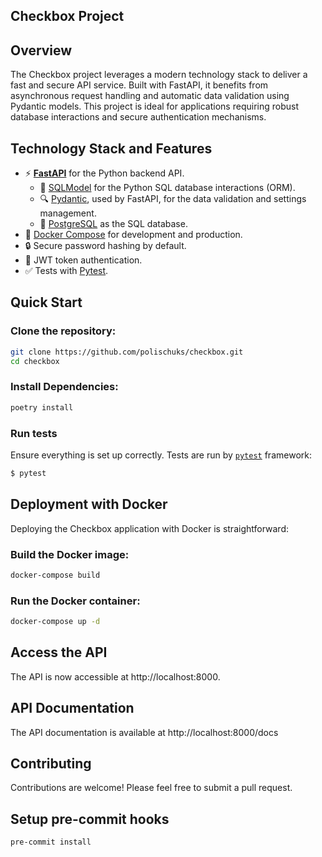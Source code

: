 ## Checkbox Project
## Overview
The Checkbox project leverages a modern technology stack to deliver a fast and secure API service. Built with FastAPI, it benefits from asynchronous request handling and automatic data validation using Pydantic models. This project is ideal for applications requiring robust database interactions and secure authentication mechanisms.

## Technology Stack and Features

- ⚡ [**FastAPI**](https://fastapi.tiangolo.com) for the Python backend API.
    - 🧰 [SQLModel](https://sqlmodel.tiangolo.com) for the Python SQL database interactions (ORM).
    - 🔍 [Pydantic](https://docs.pydantic.dev), used by FastAPI, for the data validation and settings management.
    - 💾 [PostgreSQL](https://www.postgresql.org) as the SQL database.
- 🐋 [Docker Compose](https://www.docker.com) for development and production.
- 🔒 Secure password hashing by default.
- 🔑 JWT token authentication.
- ✅ Tests with [Pytest](https://pytest.org).

## Quick Start
### Clone the repository:

```bash
git clone https://github.com/polischuks/checkbox.git
cd checkbox
```
### Install Dependencies:
    
```bash
poetry install
```

### Run tests

Ensure everything is set up correctly.
Tests are run by [`pytest`](https://docs.pytest.org/en/latest/) framework:

```bash
$ pytest
```

## Deployment with Docker
Deploying the Checkbox application with Docker is straightforward:

### Build the Docker image:

```bash
docker-compose build
```

### Run the Docker container:

```bash
docker-compose up -d
```

## Access the API

The API is now accessible at http://localhost:8000.

## API Documentation
The API documentation is available at http://localhost:8000/docs

## Contributing
Contributions are welcome! Please feel free to submit a pull request.


## Setup pre-commit hooks

```
pre-commit install
```
